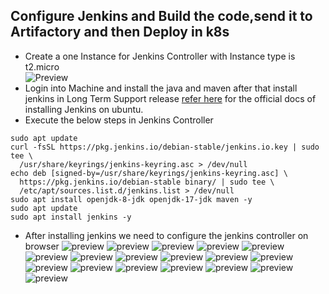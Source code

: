Configure Jenkins and Build the code,send it to Artifactory and then Deploy in k8s
-----------------------------------------------------------------------------------

* Create a one Instance for Jenkins Controller with Instance type is t2.micro\
![Preview](Images/jenkins1.png)
* Login into Machine and install the java and maven after that install jenkins in Long Term Support release
[refer here](https://www.jenkins.io/doc/book/installing/linux/#long-term-support-release) for the official docs of installing Jenkins on ubuntu.
* Execute the below steps in Jenkins Controller
```
sudo apt update
curl -fsSL https://pkg.jenkins.io/debian-stable/jenkins.io.key | sudo tee \
  /usr/share/keyrings/jenkins-keyring.asc > /dev/null
echo deb [signed-by=/usr/share/keyrings/jenkins-keyring.asc] \
  https://pkg.jenkins.io/debian-stable binary/ | sudo tee \
  /etc/apt/sources.list.d/jenkins.list > /dev/null
sudo apt install openjdk-8-jdk openjdk-17-jdk maven -y
sudo apt update
sudo apt install jenkins -y
```
* After installing jenkins we need to configure the jenkins controller on browser
![preview](./Images/jenkins2.png)
![preview](./Images/jenkins3.png)
![preview](./Images/jenkins4.png)
![preview](./Images/jenkins5.png)
![preview](./Images/jenkins6.png)
![preview](./Images/jenkins7.png)
![preview](./Images/jenkins8.png)
![preview](./Images/jenkins9.png)
![preview](./Images/jenkins10.png)
![preview](./Images/jenkins11.png)
![preview](./Images/jenkins9.png)
![preview](./Images/jenkins9.png)
![preview](./Images/jenkins9.png)
![preview](./Images/jenkins9.png)
![preview](./Images/jenkins9.png)
![preview](./Images/jenkins9.png)
![preview](./Images/jenkins9.png)
![preview](./Images/jenkins9.png)

